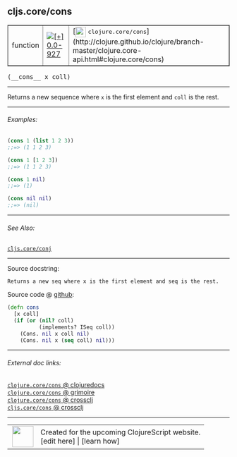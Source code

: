 ## cljs.core/cons



 <table border="1">
<tr>
<td>function</td>
<td><a href="https://github.com/cljsinfo/cljs-api-docs/tree/0.0-927"><img valign="middle" alt="[+] 0.0-927" title="Added in 0.0-927" src="https://img.shields.io/badge/+-0.0--927-lightgrey.svg"></a> </td>
<td>
[<img height="24px" valign="middle" src="http://i.imgur.com/1GjPKvB.png"> <samp>clojure.core/cons</samp>](http://clojure.github.io/clojure/branch-master/clojure.core-api.html#clojure.core/cons)
</td>
</tr>
</table>


 <samp>
(__cons__ x coll)<br>
</samp>

---

Returns a new sequence where `x` is the first element and `coll` is the rest.



---

###### Examples:

```clj
(cons 1 (list 1 2 3))
;;=> (1 1 2 3)

(cons 1 [1 2 3])
;;=> (1 1 2 3)

(cons 1 nil)
;;=> (1)

(cons nil nil)
;;=> (nil)
```



---

###### See Also:

[`cljs.core/conj`](../cljs.core/conj.md)<br>

---


Source docstring:

```
Returns a new seq where x is the first element and seq is the rest.
```


Source code @ [github](https://github.com/clojure/clojurescript/blob/r1.7.58/src/main/cljs/cljs/core.cljs#L2883-L2889):

```clj
(defn cons
  [x coll]
  (if (or (nil? coll)
          (implements? ISeq coll))
    (Cons. nil x coll nil)
    (Cons. nil x (seq coll) nil)))
```

<!--
Repo - tag - source tree - lines:

 <pre>
clojurescript @ r1.7.58
└── src
    └── main
        └── cljs
            └── cljs
                └── <ins>[core.cljs:2883-2889](https://github.com/clojure/clojurescript/blob/r1.7.58/src/main/cljs/cljs/core.cljs#L2883-L2889)</ins>
</pre>

-->

---



###### External doc links:

[`clojure.core/cons` @ clojuredocs](http://clojuredocs.org/clojure.core/cons)<br>
[`clojure.core/cons` @ grimoire](http://conj.io/store/v1/org.clojure/clojure/1.7.0-beta3/clj/clojure.core/cons/)<br>
[`clojure.core/cons` @ crossclj](http://crossclj.info/fun/clojure.core/cons.html)<br>
[`cljs.core/cons` @ crossclj](http://crossclj.info/fun/cljs.core.cljs/cons.html)<br>

---

 <table>
<tr><td>
<img valign="middle" align="right" width="48px" src="http://i.imgur.com/Hi20huC.png">
</td><td>
Created for the upcoming ClojureScript website.<br>
[edit here] | [learn how]
</td></tr></table>

[edit here]:https://github.com/cljsinfo/cljs-api-docs/blob/master/cljsdoc/cljs.core/cons.cljsdoc
[learn how]:https://github.com/cljsinfo/cljs-api-docs/wiki/cljsdoc-files

<!--

This information was too distracting to show to readers, but I'll leave it
commented here since it is helpful to:

- pretty-print the data used to generate this document
- and show how to retrieve that data



The API data for this symbol:

```clj
{:description "Returns a new sequence where `x` is the first element and `coll` is the rest.",
 :ns "cljs.core",
 :name "cons",
 :signature ["[x coll]"],
 :history [["+" "0.0-927"]],
 :type "function",
 :related ["cljs.core/conj"],
 :full-name-encode "cljs.core/cons",
 :source {:code "(defn cons\n  [x coll]\n  (if (or (nil? coll)\n          (implements? ISeq coll))\n    (Cons. nil x coll nil)\n    (Cons. nil x (seq coll) nil)))",
          :title "Source code",
          :repo "clojurescript",
          :tag "r1.7.58",
          :filename "src/main/cljs/cljs/core.cljs",
          :lines [2883 2889]},
 :examples [{:id "68c769",
             :content "```clj\n(cons 1 (list 1 2 3))\n;;=> (1 1 2 3)\n\n(cons 1 [1 2 3])\n;;=> (1 1 2 3)\n\n(cons 1 nil)\n;;=> (1)\n\n(cons nil nil)\n;;=> (nil)\n```"}],
 :full-name "cljs.core/cons",
 :clj-symbol "clojure.core/cons",
 :docstring "Returns a new seq where x is the first element and seq is the rest."}

```

Retrieve the API data for this symbol:

```clj
;; from Clojure REPL
(require '[clojure.edn :as edn])
(-> (slurp "https://raw.githubusercontent.com/cljsinfo/cljs-api-docs/catalog/cljs-api.edn")
    (edn/read-string)
    (get-in [:symbols "cljs.core/cons"]))
```

-->
